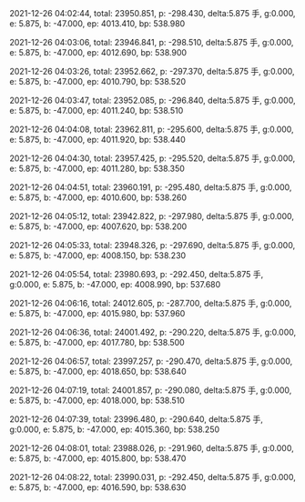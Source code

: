 2021-12-26 04:02:44, total: 23950.851, p: -298.430, delta:5.875 手, g:0.000, e: 5.875, b: -47.000, ep: 4013.410, bp: 538.980

2021-12-26 04:03:06, total: 23946.841, p: -298.510, delta:5.875 手, g:0.000, e: 5.875, b: -47.000, ep: 4012.690, bp: 538.900

2021-12-26 04:03:26, total: 23952.662, p: -297.370, delta:5.875 手, g:0.000, e: 5.875, b: -47.000, ep: 4010.790, bp: 538.520

2021-12-26 04:03:47, total: 23952.085, p: -296.840, delta:5.875 手, g:0.000, e: 5.875, b: -47.000, ep: 4011.240, bp: 538.510

2021-12-26 04:04:08, total: 23962.811, p: -295.600, delta:5.875 手, g:0.000, e: 5.875, b: -47.000, ep: 4011.920, bp: 538.440

2021-12-26 04:04:30, total: 23957.425, p: -295.520, delta:5.875 手, g:0.000, e: 5.875, b: -47.000, ep: 4011.280, bp: 538.350

2021-12-26 04:04:51, total: 23960.191, p: -295.480, delta:5.875 手, g:0.000, e: 5.875, b: -47.000, ep: 4010.600, bp: 538.260

2021-12-26 04:05:12, total: 23942.822, p: -297.980, delta:5.875 手, g:0.000, e: 5.875, b: -47.000, ep: 4007.620, bp: 538.200

2021-12-26 04:05:33, total: 23948.326, p: -297.690, delta:5.875 手, g:0.000, e: 5.875, b: -47.000, ep: 4008.150, bp: 538.230

2021-12-26 04:05:54, total: 23980.693, p: -292.450, delta:5.875 手, g:0.000, e: 5.875, b: -47.000, ep: 4008.990, bp: 537.680

2021-12-26 04:06:16, total: 24012.605, p: -287.700, delta:5.875 手, g:0.000, e: 5.875, b: -47.000, ep: 4015.980, bp: 537.960

2021-12-26 04:06:36, total: 24001.492, p: -290.220, delta:5.875 手, g:0.000, e: 5.875, b: -47.000, ep: 4017.780, bp: 538.500

2021-12-26 04:06:57, total: 23997.257, p: -290.470, delta:5.875 手, g:0.000, e: 5.875, b: -47.000, ep: 4018.650, bp: 538.640

2021-12-26 04:07:19, total: 24001.857, p: -290.080, delta:5.875 手, g:0.000, e: 5.875, b: -47.000, ep: 4018.000, bp: 538.510

2021-12-26 04:07:39, total: 23996.480, p: -290.640, delta:5.875 手, g:0.000, e: 5.875, b: -47.000, ep: 4015.360, bp: 538.250

2021-12-26 04:08:01, total: 23988.026, p: -291.960, delta:5.875 手, g:0.000, e: 5.875, b: -47.000, ep: 4015.800, bp: 538.470

2021-12-26 04:08:22, total: 23990.031, p: -292.450, delta:5.875 手, g:0.000, e: 5.875, b: -47.000, ep: 4016.590, bp: 538.630